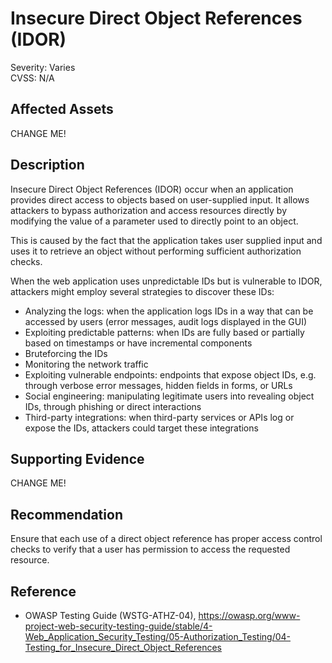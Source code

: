 # Insecure Direct Object References (IDOR)

Severity: Varies  
CVSS: N/A

## Affected Assets

CHANGE ME!

## Description

Insecure Direct Object References (IDOR) occur when an application provides direct access to objects based on user-supplied input. It allows attackers to bypass authorization and access resources directly by modifying the value of a parameter used to directly point to an object.

This is caused by the fact that the application takes user supplied input and uses it to retrieve an object without performing sufficient authorization checks.

When the web application uses unpredictable IDs but is vulnerable to IDOR, attackers might employ several strategies to discover these IDs:

* Analyzing the logs: when the application logs IDs in a way that can be accessed by users (error messages, audit logs displayed in the GUI)
* Exploiting predictable patterns: when IDs are fully based or partially based on timestamps or have incremental components
* Bruteforcing the IDs
* Monitoring the network traffic
* Exploiting vulnerable endpoints: endpoints that expose object IDs, e.g. through verbose error messages, hidden fields in forms, or URLs 
* Social engineering: manipulating legitimate users into revealing object IDs, through phishing or direct interactions
* Third-party integrations: when third-party services or APIs log or expose the IDs, attackers could target these integrations

## Supporting Evidence

CHANGE ME!

## Recommendation

Ensure that each use of a direct object reference has proper access control checks to verify that a user has permission to access the requested resource.

## Reference

* OWASP Testing Guide (WSTG-ATHZ-04), https://owasp.org/www-project-web-security-testing-guide/stable/4-Web_Application_Security_Testing/05-Authorization_Testing/04-Testing_for_Insecure_Direct_Object_References
